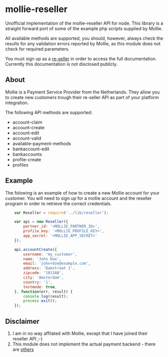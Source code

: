# mollie-reseller

Unofficial implementation of the mollie-reseller API for node. This library is
a straight forward port of some of the example php scripts supplied by Mollie.

All available methods are supported, you should, however, always check the results for
any validation errors reported by Mollie, as this module does not check for required
parameters.

You must sign up as a [re-seller](https://www.mollie.nl/betaaldiensten/ideal/reseller/) in
order to access the full documentation. Currently this documentation is not disclosed
publicly.

## About

Mollie is a Payment Service Provider from the Netherlands. They allow you to create
new customers trough their re-seller API as part of your platform integration.

The following API methods are supported:

* account-claim
* account-create
* account-edit
* account-valid
* available-payment-methods
* bankaccount-edit
* bankaccounts
* profile-create
* profiles

## Example

The folowing is an example of how to create a new Mollie account for your customer.
You will need to sign up for a mollie account and the reseller program in order to
retrieve the correct credentials.

```javascript
    var Reseller = require('../lib/reseller');

    var api = new Reseller({
        partner_id: '<MOLLIE_PARTNER_ID>',
        profile_key: '<MOLLIE_PROFILE_KEY>',
        app_secret: '<MOLLIE_APP_SECRET>'
    });

    api.accountCreate({
        username: 'my_customer',
        name: 'John Doe',
        email: 'john+doe@example.com',
        address: 'Damstraat 1',
        zipcode: '1011AB',
        city: 'Amsterdam',
        country: '1',
        testmode: true,
    }, function(err, result) {
        console.log(result);
        process.exit();
    });
````

## Disclaimer

1. I am in no way affilated with Mollie, except that I have joined their reseller API ;-)
2. This module does not implement the actual payment backend - there are [others](https://www.npmjs.org/search?q=mollie)
